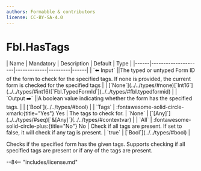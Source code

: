 ```yaml
---
authors: Formabble & contributors
license: CC-BY-SA-4.0
---
```



# Fbl.HasTags

<div class="sh-parameters" markdown="1">
| Name | Mandatory | Description | Default | Type |
|------|---------------------|-------------|---------|------|
| `⬅️ Input` ||The typed or untyped Form ID of the form to check for the specified tags. If none is provided, the current form is checked for the specified tags | | [`None`](../../types/#none)[`Int16`](../../types/#int16)[`Fbl.TypedFormId`](../../types/#fbl.typedformid) |
| `Output ➡️` ||A boolean value indicating whether the form has the specified tags. | | [`Bool`](../../types/#bool) |
| `Tags` | :fontawesome-solid-circle-xmark:{title="Yes"} Yes  | The tags to check for. | `None` | [`[Any]`](../../types/#seq)[`&[Any]`](../../types/#contextvar) |
| `All` | :fontawesome-solid-circle-plus:{title="No"} No  | Check if all tags are present. If set to false, it will check if any tag is present. | `true` | [`Bool`](../../types/#bool) |

</div>

Checks if the specified form has the given tags. Supports checking if all specified tags are present or if any of the tags are present.

--8<-- "includes/license.md"

